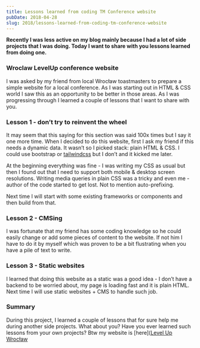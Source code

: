 ```yaml
---
title: Lessons learned from coding TM Conference website
pubDate: 2018-04-28
slug: 2018/lessons-learned-from-coding-tm-conference-website
---
```


**Recently I was less active on my blog mainly because I had a lot of side projects that I was doing. Today I want to share with you lessons learned from doing one.**

### Wroclaw LevelUp conference website

I was asked by my friend from local Wrocław toastmasters to prepare a simple website for a local conference. As I was starting out in HTML & CSS world I saw this as an opportunity to be better in those areas. As I was progressing through I learned a couple of lessons that I want to share with you.

### Lesson 1 - don’t try to reinvent the wheel

It may seem that this saying for this section was said 100x times but I say it one more time. When I decided to do this website, first I ask my friend if this needs a dynamic data. It wasn’t so I picked stack: plain HTML & CSS. I could use bootstrap or [tailwindcss](tailwindcss.com) but I don’t and it kicked me later.

At the beginning everything was fine - I was writing my CSS as usual but then I found out that I need to support both mobile & desktop screen resolutions. Writing media queries in plain CSS was a tricky and even me - author of the code started to get lost. Not to mention auto-prefixing.

Next time I will start with some existing frameworks or components and then build from that.

### Lesson 2 - CMSing

I was fortunate that my friend has some coding knowledge so he could easily change or add some pieces of content to the website. If not him I have to do it by myself which was proven to be a bit flustrating when you have a pile of text to write.

### Lesson 3 - Static websites

I learned that doing this website as a static was a good idea - I don’t have a backend to be worried about, my page is loading fast and it is plain HTML. Next time I will use static websites + CMS to handle such job.

### Summary

During this project, I learned a couple of lessons that for sure help me during another side projects. What about you? Have you ever learned such lessons from your own projects? Btw my website is [here]([Level Up Wrocław](https://quirky-lichterman-a17d51.netlify.com/)
